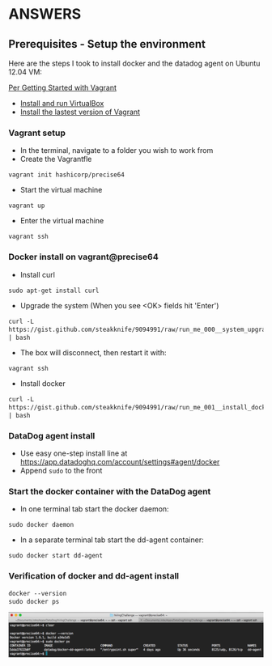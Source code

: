 # ANSWERS

## Prerequisites - Setup the environment
Here are the steps I took to install docker and the datadog agent on Ubuntu 12.04 VM:

[Per Getting Started with Vagrant](https://www.vagrantup.com/intro/getting-started/index.html)
- [Install and run VirtualBox](https://www.virtualbox.org/)
- [Install the lastest version of Vagrant](https://www.vagrantup.com/downloads.html)

### Vagrant setup
- In the terminal, navigate to a folder you wish to work from
- Create the Vagrantfle
```
vagrant init hashicorp/precise64
```
- Start the virtual machine
```
vagrant up
```
- Enter the virtual machine
```
vagrant ssh
```

### Docker install on vagrant@precise64
- Install curl
```
sudo apt-get install curl
```
- Upgrade the system (When you see \<OK\> fields hit 'Enter')
```
curl -L https://gist.github.com/steakknife/9094991/raw/run_me_000__system_upgrade.sh | bash
```
- The box will disconnect, then restart it with:
```
vagrant ssh
```
- Install docker
```
curl -L https://gist.github.com/steakknife/9094991/raw/run_me_001__install_docker_and_fixes.sh | bash
```

### DataDog agent install
- Use easy one-step install line at https://app.datadoghq.com/account/settings#agent/docker
- Append ``sudo`` to the front

### Start the docker container with the DataDog agent
- In one terminal tab start the docker daemon:
```
sudo docker daemon
```
- In a separate terminal tab start the dd-agent container:
```
sudo docker start dd-agent
```

### Verification of docker and dd-agent install
```
docker --version
sudo docker ps
```
![Screenshot](/screenshots/01_dd-agent_installed.png?raw=true "Install Verification")


